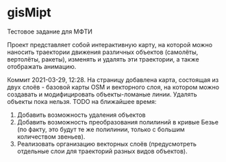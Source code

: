 # gisMipt
Тестовое задание для МФТИ

Проект представляет собой интерактивную карту, на которой можно наносить траектории движения различных объектов (самолёты, вертолёты, ракеты), изменять и удалять эти траектории, а также отображать анимацию.

Коммит 2021-03-29, 12:28.
На страницу добавлена карта, состоящая из двух слоёв - базовой карты OSM и векторного слоя, на котором можно создавать и модифицировать объекты-ломаные линии. Удалять объекты пока нельзя.
TODO на ближайшее время: 
1. Добавить возможность удаления объектов
2. Добавить возможность преобразования полилиний в кривые Безье (по факту, это будут те же полилинии, только с большим количеством звеньев).
3. Реализовать организацию векторных слоёв (предусмотреть отдельные слои для траекторий разных видов объектов).
